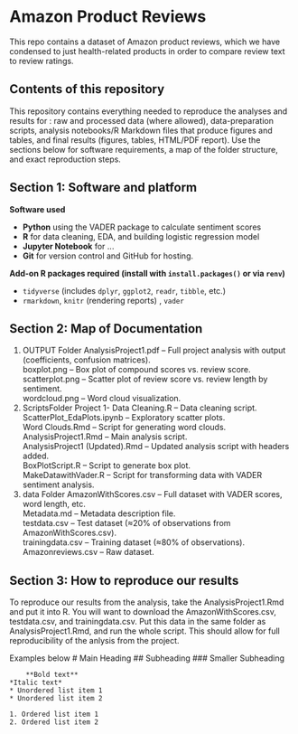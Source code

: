 # Amazon Product Reviews
This repo contains a dataset of Amazon product reviews, which we have condensed to just health-related products in order to compare review text to review ratings. 

## Contents of this repository
This repository contains everything needed to reproduce the analyses and results for **<Amazon Product Reviews>**: raw and processed data (where allowed), data-preparation scripts, analysis notebooks/R Markdown files that produce figures and tables, and final results (figures, tables, HTML/PDF report). Use the sections below for software requirements, a map of the folder structure, and exact reproduction steps.

## Section 1: Software and platform
**Software used**
- **Python** using the VADER package to calculate sentiment scores
- **R** for data cleaning, EDA, and building logistic regression model
- **Jupyter Notebook** for ...
- **Git** for version control and GitHub for hosting.

**Add-on R packages required (install with `install.packages()` or via `renv`)**
- `tidyverse` (includes `dplyr`, `ggplot2`, `readr`, `tibble`, etc.)
- `rmarkdown`, `knitr` (rendering reports) , `vader`

## Section 2: Map of Documentation
1. OUTPUT Folder
AnalysisProject1.pdf – Full project analysis with output (coefficients, confusion matrices). <br>
boxplot.png – Box plot of compound scores vs. review score. <br>
scatterplot.png – Scatter plot of review score vs. review length by sentiment. <br>
wordcloud.png – Word cloud visualization. <br>
2. ScriptsFolder
Project 1- Data Cleaning.R – Data cleaning script. <br>
ScatterPlot_EdaPlots.ipynb – Exploratory scatter plots. <br>
Word Clouds.Rmd – Script for generating word clouds. <br>
AnalysisProject1.Rmd – Main analysis script. <br>
AnalysisProject1 (Updated).Rmd – Updated analysis script with headers added. <br>
BoxPlotScript.R – Script to generate box plot. <br>
MakeDatawithVader.R – Script for transforming data with VADER sentiment analysis. <br>
3. data Folder
AmazonWithScores.csv – Full dataset with VADER scores, word length, etc. <br>
Metadata.md – Metadata description file. <br>
testdata.csv – Test dataset (≈20% of observations from AmazonWithScores.csv). <br>
trainingdata.csv – Training dataset (≈80% of observations). <br>
Amazonreviews.csv – Raw dataset. <br>

## Section 3: How to reproduce our results
To reproduce our results from the analysis, take the AnalysisProject1.Rmd and put it into R. You will want to download the AmazonWithScores.csv, testdata.csv, and trainingdata.csv. Put this data in the same folder as AnalysisProject1.Rmd, and run the whole script. This should allow for full reproducibility of the anlysis from the project.


Examples below
    # Main Heading
    ## Subheading
    ### Smaller Subheading

        **Bold text**
    *Italic text*
    * Unordered list item 1
    * Unordered list item 2

    1. Ordered list item 1
    2. Ordered list item 2
